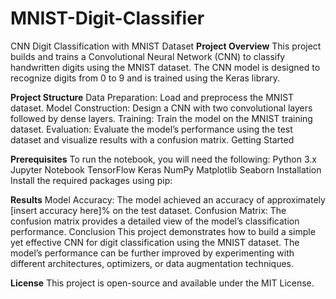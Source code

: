 # MNIST-Digit-Classifier
CNN Digit Classification with MNIST Dataset
**Project Overview**
This project builds and trains a Convolutional Neural Network (CNN) to classify handwritten digits using the MNIST dataset. The CNN model is designed to recognize digits from 0 to 9 and is trained using the Keras library.

**Project Structure**
Data Preparation: Load and preprocess the MNIST dataset.
Model Construction: Design a CNN with two convolutional layers followed by dense layers.
Training: Train the model on the MNIST training dataset.
Evaluation: Evaluate the model’s performance using the test dataset and visualize results with a confusion matrix.
Getting Started

**Prerequisites**
To run the notebook, you will need the following:
Python 3.x
Jupyter Notebook
TensorFlow
Keras
NumPy
Matplotlib
Seaborn
Installation
Install the required packages using pip:

**Results**
Model Accuracy: The model achieved an accuracy of approximately [insert accuracy here]% on the test dataset.
Confusion Matrix: The confusion matrix provides a detailed view of the model’s classification performance.
Conclusion
This project demonstrates how to build a simple yet effective CNN for digit classification using the MNIST dataset. The model’s performance can be further improved by experimenting with different architectures, optimizers, or data augmentation techniques.

**License**
This project is open-source and available under the MIT License.

